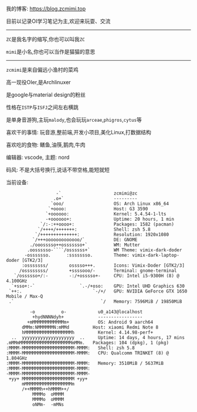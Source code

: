 我的博客: https://blog.zcmimi.top

目前以记录OI学习笔记为主,欢迎来玩耍、交流

---

`ZC`是我名字的缩写,你也可以叫我`ZC`

`mimi`是小名,你也可以当作是猫猫的意思

---

`zcmimi`是来自偏远小渔村的菜鸡

高一现役OIer,是Archlinuxer

是google与material design的粉丝

性格在`ISTP`与`ISFJ`之间左右横跳

是单身音游狗,主玩`malody`,也会玩玩`arceae`,`phigros`,`cytus`等

喜欢干的事情: 玩音游,整前端,开发小项目,美化Linux,打数据结构

喜欢吃的食物: 鳝鱼,油筷,鹅肉,牛肉

编辑器: vscode, 主题: nord

码风: 不是大括号换行,说话不带空格,能短就短

当前设备: 

```text
                   -`                    zcmimi@zc 
                  .o+`                   --------- 
                 `ooo/                   OS: Arch Linux x86_64 
                `+oooo:                  Host: G3 3590 
               `+oooooo:                 Kernel: 5.4.54-1-lts 
               -+oooooo+:                Uptime: 20 hours, 1 min 
             `/:-:++oooo+:               Packages: 1582 (pacman) 
            `/++++/+++++++:              Shell: zsh 5.8 
           `/++++++++++++++:             Resolution: 1920x1080 
          `/+++ooooooooooooo/`           DE: GNOME 
         ./ooosssso++osssssso+`          WM: Mutter 
        .oossssso-````/ossssss+`         WM Theme: vimix-dark-doder 
       -osssssso.      :ssssssso.        Theme: vimix-dark-laptop-doder [GTK2/3] 
      :osssssss/        osssso+++.       Icons: Vimix-Doder [GTK2/3] 
     /ossssssss/        +ssssooo/-       Terminal: gnome-terminal 
   `/ossssso+/:-        -:/+osssso+-     CPU: Intel i5-9300H (8) @ 4.100GHz 
  `+sso+:-`                 `.-/+oso:    GPU: Intel UHD Graphics 630 
 `++:.                           `-/+/   GPU: NVIDIA GeForce GTX 1650 Mobile / Max-Q 
 .`                                 `/   Memory: 7596MiB / 19850MiB
```

```text                                                                                                          
         -o          o-            u0_a143@localhost
          +hydNNNNdyh+             -----------------
        +mMMMMMMMMMMMMm+           OS: Android 9 aarch64
      dMMm:NMMMMMMN:mMMd         Host: xiaomi Redmi Note 8
      hMMMMMMMMMMMMMMMMMMh         Kernel: 4.14.98-perf+
  ..  yyyyyyyyyyyyyyyyyyyy  ..     Uptime: 14 days, 4 hours, 17 mins
.mMMmMMMMMMMMMMMMMMMMMMMMmMMm.   Packages: 104 (dpkg), 1 (pkg)
:MMMM-MMMMMMMMMMMMMMMMMMMM-MMMM:   Shell: zsh 5.8
:MMMM-MMMMMMMMMMMMMMMMMMMM-MMMM:   CPU: Qualcomm TRINKET (8) @ 1.804GHz
:MMMM-MMMMMMMMMMMMMMMMMMMM-MMMM:   Memory: 3510MiB / 5637MiB
:MMMM-MMMMMMMMMMMMMMMMMMMM-MMMM:
-MMMM-MMMMMMMMMMMMMMMMMMMM-MMMM-
 +yy+ MMMMMMMMMMMMMMMMMMMM +yy+
      mMMMMMMMMMMMMMMMMMMm
      /++MMMMh++hMMMM++/
          MMMMo  oMMMM
          MMMMo  oMMMM
          oNMm-  -mMNs
```
